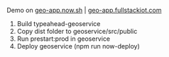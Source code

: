 Demo on [geo-app.now.sh](https://geo-app.now.sh)
|  [geo-app.fullstackiot.com](https://geo-app.fullstackiot.com)

1. Build typeahead-geoservice
2. Copy dist folder to geoservice/src/public
3. Run prestart:prod in geoservice
4. Deploy geoservice (npm run now-deploy)